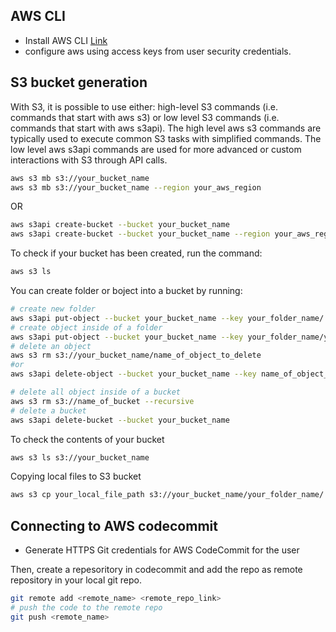 ## AWS CLI

- Install AWS CLI [Link](https://docs.aws.amazon.com/cli/latest/userguide/getting-started-install.html)
- configure aws using access keys from user security credentials.

## S3 bucket generation

With S3, it is possible to use either: high-level S3 commands (i.e. commands that start with aws s3) or low level S3 commands (i.e. commands that start with aws s3api). The high level aws s3 commands are typically used to execute common S3 tasks with simplified commands. The low level aws s3api commands are used for more advanced or custom interactions with S3 through API calls.

```bash
aws s3 mb s3://your_bucket_name
aws s3 mb s3://your_bucket_name --region your_aws_region
```

OR

```bash
aws s3api create-bucket --bucket your_bucket_name
aws s3api create-bucket --bucket your_bucket_name --region your_aws_region
```

To check if your bucket has been created, run the command:

```bash
aws s3 ls
```

You can create folder or boject into a bucket by running:

```bash
# create new folder
aws s3api put-object --bucket your_bucket_name --key your_folder_name/
# create object inside of a folder
aws s3api put-object --bucket your_bucket_name --key your_folder_name/your_object_name
# delete an object
aws s3 rm s3://your_bucket_name/name_of_object_to_delete
#or
aws s3api delete-object --bucket your_bucket_name --key name_of_object_to_delete

# delete all object inside of a bucket
aws s3 rm s3://name_of_bucket --recursive
# delete a bucket
aws s3api delete-bucket --bucket your_bucket_name
```

To check the contents of your bucket

```bash
aws s3 ls s3://your_bucket_name
```

Copying local files to S3 bucket

```bash
aws s3 cp your_local_file_path s3://your_bucket_name/your_folder_name/
```

## Connecting to AWS codecommit

- Generate HTTPS Git credentials for AWS CodeCommit for the user

Then, create a repesoritory in codecommit and add the repo as remote repository in your local git repo.

```bash
git remote add <remote_name> <remote_repo_link>
# push the code to the remote repo
git push <remote_name>
```

